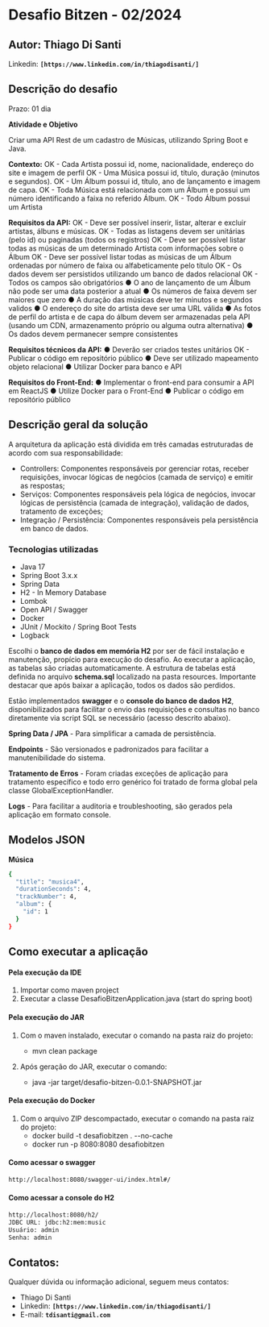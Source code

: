 # Desafio Bitzen - 02/2024
## Autor: Thiago Di Santi 
Linkedin: **`[https://www.linkedin.com/in/thiagodisanti/]`**


## Descrição do desafio
Prazo: 01 dia

**Atividade e Objetivo**

Criar uma API Rest de um cadastro de Músicas, utilizando Spring Boot e Java.

**Contexto:**
OK - Cada Artista possui id, nome, nacionalidade, endereço do site e imagem de perfil
OK - Uma Música possui id, título, duração (minutos e segundos).
OK - Um Álbum possui id, título, ano de lançamento e imagem de capa.
OK - Toda Música está relacionada com um Álbum e possui um número identificando a faixa no referido Álbum.
OK - Todo Álbum possui um Artista

**Requisitos da API:**
OK - Deve ser possível inserir, listar, alterar e excluir artistas, álbuns e músicas.
OK - Todas as listagens devem ser unitárias (pelo id) ou paginadas (todos os registros)
OK - Deve ser possível listar todas as músicas de um determinado Artista com informações sobre o Álbum
OK - Deve ser possível listar todas as músicas de um Álbum ordenadas por número de faixa ou alfabeticamente pelo título
OK - Os dados devem ser persistidos utilizando um banco de dados relacional
OK - Todos os campos são obrigatórios
● O ano de lançamento de um Álbum não pode ser uma data posterior a atual
● Os números de faixa devem ser maiores que zero
● A duração das músicas deve ter minutos e segundos validos
● O endereço do site do artista deve ser uma URL válida
● As fotos de perfil do artista e de capa do álbum devem ser armazenadas pela API (usando um CDN, armazenamento próprio ou alguma outra alternativa)
● Os dados devem permanecer sempre consistentes

**Requisitos técnicos da API:**
● Deverão ser criados testes unitários
OK - Publicar o código em repositório público
● Deve ser utilizado mapeamento objeto relacional
● Utilizar Docker para banco e API

**Requisitos do Front-End:**
● Implementar o front-end para consumir a API em ReactJS
● Utilize Docker para o Front-End
● Publicar o código em repositório público



## Descrição geral da solução

A arquitetura da aplicação está dividida em três camadas estruturadas de acordo com sua responsabilidade:
  - Controllers: Componentes responsáveis por gerenciar rotas, receber requisições, invocar lógicas de negócios (camada de serviço) e emitir as respostas;
  - Serviços: Componentes responsáveis pela lógica de negócios, invocar lógicas de persistência (camada de integração), validação de dados, tratamento de exceções;
  - Integração / Persistência: Componentes responsáveis pela persistência em banco de dados.


### Tecnologias utilizadas
- Java 17
- Spring Boot 3.x.x
- Spring Data
- H2 - In Memory Database
- Lombok
- Open API / Swagger
- Docker
- JUnit / Mockito / Spring Boot Tests
- Logback


Escolhi o **banco de dados em memória H2** por ser de fácil instalação e manutenção, propício para execução do desafio. Ao executar a aplicação, as tabelas são criadas automaticamente. A estrutura de tabelas está definida no arquivo **schema.sql** localizado na pasta resources. Importante destacar que após baixar a aplicação, todos os dados são perdidos.

Estão implementados **swagger** e o **console do banco de dados H2**, disponibilizados para facilitar o envio das requisições e consultas no banco diretamente via script SQL se necessário (acesso descrito abaixo).

**Spring Data / JPA** - Para simplificar a camada de persistência.

**Endpoints** - São versionados e padronizados para facilitar a manutenibilidade do sistema.

**Tratamento de Erros** - Foram criadas exceções de aplicação para tratamento específico e todo erro genérico foi tratado de forma global pela classe GlobalExceptionHandler.

**Logs** - Para facilitar a auditoria e troubleshooting, são gerados pela aplicação em formato console.


## Modelos JSON

**Música**

```sh
{
  "title": "musica4",
  "durationSeconds": 4,
  "trackNumber": 4,
  "album": {
    "id": 1
  }
}
```


## Como executar a aplicação

#### Pela execução da IDE
1. Importar como maven project
2. Executar a classe DesafioBitzenApplication.java (start do spring boot)


#### Pela execução do JAR
1. Com o maven instalado, executar o comando na pasta raiz do projeto:
	- mvn clean package
	
2. Após geração do JAR, executar o comando:
    - java -jar target/desafio-bitzen-0.0.1-SNAPSHOT.jar

#### Pela execução do Docker
1. Com o arquivo ZIP descompactado, executar o comando na pasta raiz do projeto:
	- docker build -t desafiobitzen . --no-cache
	- docker run -p 8080:8080 desafiobitzen

#### Como acessar o swagger
```sh
http://localhost:8080/swagger-ui/index.html#/
```

#### Como acessar a console do H2
```sh
http://localhost:8080/h2/
JDBC URL: jdbc:h2:mem:music
Usuário: admin
Senha: admin
```


## Contatos:
Qualquer dúvida ou informação adicional, seguem meus contatos:
- Thiago Di Santi 
- Linkedin: **`[https://www.linkedin.com/in/thiagodisanti/]`**
- E-mail: **`tdisanti@gmail.com`**

